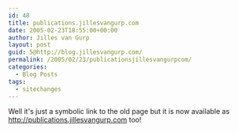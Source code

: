 ```yaml
---
id: 48
title: publications.jillesvangurp.com
date: 2005-02-23T18:55:00+00:00
author: Jilles van Gurp
layout: post
guid: 5@http://blog.jillesvangurp.com/
permalink: /2005/02/23/publicationsjillesvangurpcom/
categories:
  - Blog Posts
tags:
  - sitechanges
---
```

 Well it's just a symbolic link  to the old page but it is now available as http://publications.jillesvangurp.com too! 